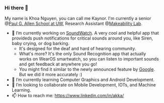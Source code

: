 ### Hi there 👋
My name is Khoa Nguyen, you can call me Kaynor. I'm currently a senior @[Paul G. Allen School at UW](https://www.cs.washington.edu/), Research Assistant @[Makeability Lab](https://makeabilitylab.cs.washington.edu/).
- 🔭 I’m currently working on [SoundWatch](https://github.com/makeabilitylab/SoundWatch). A very cool and helpful app that provideds push notifications for critical sounds around you, like Siren, baby crying, or dog barking. 
  - It's designed for the deaf and hard of hearing community. 
  - What's more? It's the only Sound Recognition app that actually works on WearOS smartwatch, so you can listen to important sounds and get feedback at anywhere you go!
  - You might find it similar to the newly announced feature by [Google](https://blog.google/products/android/new-sound-notifications-on-android/). But we did it more accurately :)
- 🌱 I’m currently learning Computer Graphics and Android Development.
- 👯 I’m looking to collaborate on Mobile Development, IOTs, and Machine Learning.
- 📫 How to reach me: https://www.linkedin.com/in/akka/
<!--
**akkaneror/akkaneror** is a ✨ _special_ ✨ repository because its `README.md` (this file) appears on your GitHub profile.


- 💬 Ask me about ...

- 😄 Pronouns: ...
- ⚡ Fun fact: ...
-->
